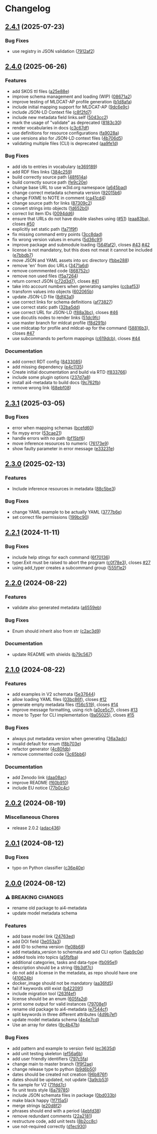 # Changelog

## [2.4.1](https://github.com/ai4os/ai4-metadata/compare/v2.4.0...v2.4.1) (2025-07-23)


### Bug Fixes

* use registry in JSON validation ([7912af2](https://github.com/ai4os/ai4-metadata/commit/7912af244a85589aafd764ca7e68734bbd0d2da6))

## [2.4.0](https://github.com/ai4os/ai4-metadata/compare/v2.3.1...v2.4.0) (2025-06-26)


### Features

* add SKOS ttl files ([a25e88e](https://github.com/ai4os/ai4-metadata/commit/a25e88e16fc3211b82058626fa7c226804da619e))
* improve schema management and loading (WIP) ([08671a2](https://github.com/ai4os/ai4-metadata/commit/08671a22ba351860048b7fc649bf75a318556ec3))
* improve testing of MLDCAT-AP profile generation ([b1d8afa](https://github.com/ai4os/ai4-metadata/commit/b1d8afa6a7743fe91358cec6f1f91662693cb1bb))
* include initial mapping support for MLDCAT-AP ([9dc6e9c](https://github.com/ai4os/ai4-metadata/commit/9dc6e9cac3f98aad1a3c89635adc36da58b560bb))
* include JSON-LD Context file ([c8f2fd7](https://github.com/ai4os/ai4-metadata/commit/c8f2fd75a098894a5b19d6c5bcb8e127ec460ebf))
* include new metadata field links.self ([5043cc2](https://github.com/ai4os/ai4-metadata/commit/5043cc29a3f1be3cb9ea0fede0a609d7ed01fe2c))
* mark the usage of "validate" as deprecated ([8183c30](https://github.com/ai4os/ai4-metadata/commit/8183c30b841d7747d64337eca219fdae56d8330c))
* render vocabularies in docs ([c3c67df](https://github.com/ai4os/ai4-metadata/commit/c3c67df68988be88f9f42647ecefe80bd7a773c1))
* use definitions for resource configurations ([fa9028a](https://github.com/ai4os/ai4-metadata/commit/fa9028af9b8238cb39115b94320a58e5964f97bd))
* use versions also for JSON-LD context files ([4b706d5](https://github.com/ai4os/ai4-metadata/commit/4b706d59d5a3b42937b17f012cb583e519cce106))
* validating multiple files (CLI) is deprecated ([aa9fe1d](https://github.com/ai4os/ai4-metadata/commit/aa9fe1d9dbb654ca3bdcd3efa6b0e6297d8d02da))


### Bug Fixes

* add ids to entries in vocabulary ([e369189](https://github.com/ai4os/ai4-metadata/commit/e3691893a233b3208177f2c7e3f20db6626c2296))
* add RDF files links ([384c259](https://github.com/ai4os/ai4-metadata/commit/384c2595208584d2bb6897067f830ff420ebae5d))
* build correctly source path ([48f614a](https://github.com/ai4os/ai4-metadata/commit/48f614a9cfd98f72af128f636639d616f320a755))
* build correctly source path ([fe9c20e](https://github.com/ai4os/ai4-metadata/commit/fe9c20e715a5f535fae23b7ed0b8ad9098bf9d20))
* change base URL to use w3id.org namespace ([a645bad](https://github.com/ai4os/ai4-metadata/commit/a645badd07d807882ff1367f362d8d067a857a3a))
* change correct metadata schemata version ([92015b6](https://github.com/ai4os/ai4-metadata/commit/92015b6c379999b93b6b528b40eb46f809b41dce))
* change FIXME to NOTE in comment ([ca41cd4](https://github.com/ai4os/ai4-metadata/commit/ca41cd4139510abe986bdfcf2edf8d7d52cb7938))
* change source path for links ([87309c2](https://github.com/ai4os/ai4-metadata/commit/87309c2f81a8cb9e537df60de058cf33f4e19218))
* convert strings into objects ([1d652b0](https://github.com/ai4os/ai4-metadata/commit/1d652b096f310b239984c9f1b8c927fd5d5dbad5))
* correct list item IDs ([0094dd6](https://github.com/ai4os/ai4-metadata/commit/0094dd620077c695bb367585f48fb67c46ab63a8))
* ensure that URLs do not have double slashes using ([#51](https://github.com/ai4os/ai4-metadata/issues/51)) ([eaa83ba](https://github.com/ai4os/ai4-metadata/commit/eaa83ba6af3c85e4f64ce01220913a1854cb4e53)), closes [#50](https://github.com/ai4os/ai4-metadata/issues/50)
* explicitly set static path ([fa71f9f](https://github.com/ai4os/ai4-metadata/commit/fa71f9f5892248a22fe9dd1be6b18ae9ed2e1da1))
* fix missing command entry points ([3cc8dad](https://github.com/ai4os/ai4-metadata/commit/3cc8dadbada749eec65cdeb19117eea5e25f8ab9))
* fix wrong version values in enums ([5d36c91](https://github.com/ai4os/ai4-metadata/commit/5d36c9178e5fca35b1b4e542d6198aa09ecfc7fd))
* improve package and submodule loading ([564faf2](https://github.com/ai4os/ai4-metadata/commit/564faf2a95c6f253d0b44b292d5ab8db284e8caf)), closes [#43](https://github.com/ai4os/ai4-metadata/issues/43) [#42](https://github.com/ai4os/ai4-metadata/issues/42)
* license is not mandatory, but this does not meat it cannot be included ([e7bbdb7](https://github.com/ai4os/ai4-metadata/commit/e7bbdb798c4eb1452cafceefb4393dcf0176a865))
* move JSON and YAML assets into src directory ([fbbe288](https://github.com/ai4os/ai4-metadata/commit/fbbe288ebbcf373b7b48e0a16de0875449d7648a))
* remove 'en' from doc URLs ([3471a6d](https://github.com/ai4os/ai4-metadata/commit/3471a6df500230ce03f69f0fa752d8b8f36fb335))
* remove commmented code ([868752c](https://github.com/ai4os/ai4-metadata/commit/868752c59b7ca631c33c74e03e13546e13f891e0))
* remove non used files ([f5a7264](https://github.com/ai4os/ai4-metadata/commit/f5a7264d9d72f8ee55d13c1150247a8fb006c422))
* return correct JSON ([c72d3d7](https://github.com/ai4os/ai4-metadata/commit/c72d3d79810755813f696cce7f7761a681fe8c56)), closes [#41](https://github.com/ai4os/ai4-metadata/issues/41)
* take into account numbers when generating samples ([ccbaf53](https://github.com/ai4os/ai4-metadata/commit/ccbaf5354cf2a0db04f62d04aa781d7a5de8bb9a))
* transform values into objects ([602065b](https://github.com/ai4os/ai4-metadata/commit/602065b3fd483c3c01c68944d3c4b9fd55587cb3))
* update JSON-LD file ([8df43a1](https://github.com/ai4os/ai4-metadata/commit/8df43a1d579e5cc9d50fb904bea0e6083f206799))
* use correct links for schema definitions ([af73827](https://github.com/ai4os/ai4-metadata/commit/af73827befd22f3f59a1b90d17fe17c8fbcc6ad1))
* use correct static path ([32ba5dd](https://github.com/ai4os/ai4-metadata/commit/32ba5dd85f94ae9fa86c2c1ea209b83be67f6af2))
* use correct URL for JSON-LD ([f88a3bc](https://github.com/ai4os/ai4-metadata/commit/f88a3bc939a030bcb7f45f4567782ddda0dd6d3c)), closes [#46](https://github.com/ai4os/ai4-metadata/issues/46)
* use docutils nodes to render links ([51dc9fc](https://github.com/ai4os/ai4-metadata/commit/51dc9fc2b9b08c1d91151dbbea66ea823c69c9db))
* use master branch for mldcat profile ([f8d291b](https://github.com/ai4os/ai4-metadata/commit/f8d291b88d9b606768bfe1aeefb2f3b789a8b977))
* use mldcatap for profile and mldcat-ap for the command ([58816b3](https://github.com/ai4os/ai4-metadata/commit/58816b35c7f28e7735b568d27632fd948d8440d3)), closes [#47](https://github.com/ai4os/ai4-metadata/issues/47)
* use subcommands to perform mappings ([c619dcb](https://github.com/ai4os/ai4-metadata/commit/c619dcbb88955418e393777b8c30345c10346371)), closes [#44](https://github.com/ai4os/ai4-metadata/issues/44)


### Documentation

* add correct RDT config ([8433085](https://github.com/ai4os/ai4-metadata/commit/8433085ae1e0990e86e9c0d98b220f08270fbe65))
* add missing dependency ([e4c1135](https://github.com/ai4os/ai4-metadata/commit/e4c113590647fb63b273a424e79f2306aa9ad5df))
* Create initial documentation and build via RTD ([f833766](https://github.com/ai4os/ai4-metadata/commit/f833766e21b9dd0c781722d0bd6963765aa5c83f))
* include some plugin options ([237d7a8](https://github.com/ai4os/ai4-metadata/commit/237d7a83f64442cce5824df2c9f96d9ef59d267b))
* install ai4-metadata to build docs ([9c762fb](https://github.com/ai4os/ai4-metadata/commit/9c762fb8e7d044de66e6b9daf5c87662464506f3))
* remove wrong link ([68ebf08](https://github.com/ai4os/ai4-metadata/commit/68ebf084bbb3d9ee3ff7cf02e9681aa7e36f05f1))

## [2.3.1](https://github.com/ai4os/ai4-metadata/compare/v2.3.0...v2.3.1) (2025-03-05)


### Bug Fixes

* error when mapping schemas ([bcefd60](https://github.com/ai4os/ai4-metadata/commit/bcefd601867bcf41f261b1ae0e246a06a283ebed))
* fix mypy error ([53cae21](https://github.com/ai4os/ai4-metadata/commit/53cae21c8059c74a83270b80d789e43ecaee113f))
* handle errors with no path ([bf15bf6](https://github.com/ai4os/ai4-metadata/commit/bf15bf624cd52fb7c69a97c40c36dd239ecef17d))
* move inference resources to numeric ([76173e9](https://github.com/ai4os/ai4-metadata/commit/76173e9dcde552f65e5532f496aab4e199fba5d8))
* show faulty parameter in error message ([e33231e](https://github.com/ai4os/ai4-metadata/commit/e33231e4a49772f224e6c381d1fed9dfb99e26d0))

## [2.3.0](https://github.com/ai4os/ai4-metadata/compare/v2.2.1...v2.3.0) (2025-02-13)


### Features

* Include inference resources in metadata ([88c5be3](https://github.com/ai4os/ai4-metadata/commit/88c5be3a8981e5c21422a5430b64a3c80cd1d588))


### Bug Fixes

* change YAML example to be actually YAML ([3777b6e](https://github.com/ai4os/ai4-metadata/commit/3777b6e7986e01c16a9abceb929dd5b65f069b8b))
* set correct file permissions ([199bc90](https://github.com/ai4os/ai4-metadata/commit/199bc90650df964216ec8ad08e7e8f52aa6527ac))

## [2.2.1](https://github.com/ai4os/ai4-metadata/compare/v2.2.0...v2.2.1) (2024-11-11)


### Bug Fixes

* include help stings for each command ([6f70136](https://github.com/ai4os/ai4-metadata/commit/6f7013620bbfb2f9dc01fe40de30392db9b3f962))
* typer.Exit must be raised to abort the program ([c0f78e3](https://github.com/ai4os/ai4-metadata/commit/c0f78e3a777ebe10a348e135b2a0e7140b612113)), closes [#27](https://github.com/ai4os/ai4-metadata/issues/27)
* using add_typer creates a subcommand group ([555f1e2](https://github.com/ai4os/ai4-metadata/commit/555f1e2295740103fa3885bd8b76dfc20fa8aeb2))

## [2.2.0](https://github.com/ai4os/ai4-metadata/compare/v2.1.0...v2.2.0) (2024-08-22)


### Features

* validate also generated metadata ([a6559eb](https://github.com/ai4os/ai4-metadata/commit/a6559eb662c52a4e9597421367ce3d37a70bd033))


### Bug Fixes

* Enum should inherit also from str ([c2ac3d9](https://github.com/ai4os/ai4-metadata/commit/c2ac3d9641a781400aed1edcb6e43b269b90c802))


### Documentation

* update README with shields ([b79c567](https://github.com/ai4os/ai4-metadata/commit/b79c567bcabdcc0e7280e08d3b931a2cea47ac66))

## [2.1.0](https://github.com/ai4os/ai4-metadata/compare/v2.0.2...v2.1.0) (2024-08-22)


### Features

* add examples in V2 schemata ([5e37644](https://github.com/ai4os/ai4-metadata/commit/5e376448298f8369227a7e1ecfa7e4b8cad96499))
* allow loading YAML files ([03bc86f](https://github.com/ai4os/ai4-metadata/commit/03bc86f52b80d2862f9604688d51cf3f0b609dce)), closes [#12](https://github.com/ai4os/ai4-metadata/issues/12)
* generate empty metadata files ([f56c519](https://github.com/ai4os/ai4-metadata/commit/f56c5190dc34b2fa3f0180c2ad7d934e485dd907)), closes [#14](https://github.com/ai4os/ai4-metadata/issues/14)
* improve message formatting, using rich ([a0ce5c7](https://github.com/ai4os/ai4-metadata/commit/a0ce5c74105bcac8c867cce88652c1ab190464e1)), closes [#13](https://github.com/ai4os/ai4-metadata/issues/13)
* move to Typer for CLI implementation ([9a05025](https://github.com/ai4os/ai4-metadata/commit/9a05025b512322f4236aea708c73d176377a8de5)), closes [#15](https://github.com/ai4os/ai4-metadata/issues/15)


### Bug Fixes

* always put metadata version when generating ([36a3adc](https://github.com/ai4os/ai4-metadata/commit/36a3adcee76dd047b81fa1252a9bfe6059ed6480))
* invalid default for enum ([f8b703e](https://github.com/ai4os/ai4-metadata/commit/f8b703ecf7ef816e1b46a0c65264c480c0553ba2))
* refactor generator ([4c80fdb](https://github.com/ai4os/ai4-metadata/commit/4c80fdb52e7bcf0ed1193c83eab8b757cf639915))
* remove commented code ([3c65bb6](https://github.com/ai4os/ai4-metadata/commit/3c65bb693e78957270384b8ec6c18bf91f1c8376))


### Documentation

* add Zenodo link ([daa08ac](https://github.com/ai4os/ai4-metadata/commit/daa08ace7468463b849d413416978d33978c1241))
* improve README ([f60b910](https://github.com/ai4os/ai4-metadata/commit/f60b910942937f446357d78959d46e70e7fc4829))
* include EU notice ([77b0c4c](https://github.com/ai4os/ai4-metadata/commit/77b0c4cf9e950ee26e1fb1b410a31e58c20c2c31))

## [2.0.2](https://github.com/ai4os/ai4-metadata/compare/v2.0.1...v2.0.2) (2024-08-19)


### Miscellaneous Chores

* release 2.0.2 ([adac436](https://github.com/ai4os/ai4-metadata/commit/adac43662dc911874707e16840d65222d3438ac1))

## [2.0.1](https://github.com/ai4os/ai4-metadata/compare/v2.0.0...v2.0.1) (2024-08-12)


### Bug Fixes

* typo on Python classifier ([c36e40e](https://github.com/ai4os/ai4-metadata/commit/c36e40efa83cbb6055225cb2cdefade94c1ee6c3))

## [2.0.0](https://github.com/ai4os/ai4-metadata/compare/1.0.0...v2.0.0) (2024-08-12)


### ⚠ BREAKING CHANGES

* rename old package to ai4-metadata
* update model metadata schema

### Features

* add base model link ([24763ed](https://github.com/ai4os/ai4-metadata/commit/24763ed031d5c1f84c689e02062d6c09d01d3f83))
* add DOI field ([3e053a3](https://github.com/ai4os/ai4-metadata/commit/3e053a34a1330cfa1d04647716e0a54bf40ff153))
* add ID to schema version ([fe08b68](https://github.com/ai4os/ai4-metadata/commit/fe08b68101a5bf8f8f00aa9ec66a4a6c1cf1d19e))
* add metadata_version to schemata and add CLI option ([5ab9c0e](https://github.com/ai4os/ai4-metadata/commit/5ab9c0e6b0f9cd7710094e4d14850d59c13d8bd5))
* added tools into topics ([a5fbfba](https://github.com/ai4os/ai4-metadata/commit/a5fbfbadffdb31035d839b944c470081794d2d2b))
* additional categories, tasks and data-type ([fb095e1](https://github.com/ai4os/ai4-metadata/commit/fb095e1fa24fa699dced7752dac8f4cbf5033edb))
* description should be a string ([9b3df7c](https://github.com/ai4os/ai4-metadata/commit/9b3df7c5d5d601b2a3323280c8dc45d2d4dea02c))
* do not add a license in the metadata, as repo should have one ([410624b](https://github.com/ai4os/ai4-metadata/commit/410624b5c262c9de6a27c550b7a15de7a8c8da6c))
* docker_image should not be mandatory ([aa36fd5](https://github.com/ai4os/ai4-metadata/commit/aa36fd5e43f9df5ed32859184efe93435896a059))
* fail if keywords still exist ([b422091](https://github.com/ai4os/ai4-metadata/commit/b422091335ef75b28beef1c97bcbab4361b86cca))
* include migration tool ([263f4ef](https://github.com/ai4os/ai4-metadata/commit/263f4ef7577eb81ee20f1ac64d759c5f4a1d8916))
* license should be an enum ([605fa2d](https://github.com/ai4os/ai4-metadata/commit/605fa2d1b0e4577bf11997f195531ec3b5dd2abc))
* print some output for valid instances ([79708e1](https://github.com/ai4os/ai4-metadata/commit/79708e1008e120d7df2349e799bb6c80040d298c))
* rename old package to ai4-metadata ([e7544cf](https://github.com/ai4os/ai4-metadata/commit/e7544cf90590facd819b49bf3ae8dd6bc01d82fe))
* split keywords in three different attributes ([4d9b7ef](https://github.com/ai4os/ai4-metadata/commit/4d9b7ef847813d4178223f500c9eb9223cba3041))
* update model metadata schema ([4e4e7cd](https://github.com/ai4os/ai4-metadata/commit/4e4e7cd050ad23aa2a06cd4c0ddeb99e304c6e96))
* Use an array for dates ([9c4b47b](https://github.com/ai4os/ai4-metadata/commit/9c4b47b1b194e2baab2c0fe554964919b1d9608c))


### Bug Fixes

* add pattern and example to version field ([ec3635d](https://github.com/ai4os/ai4-metadata/commit/ec3635d8102950f6d4b7d9af61d89fe3db18033e))
* add unit testing skeleton ([ef56a6b](https://github.com/ai4os/ai4-metadata/commit/ef56a6bb29882dc9adc44e9b7525c840d0ac88a4))
* add user friendly identifiers ([797c5fa](https://github.com/ai4os/ai4-metadata/commit/797c5fa689b241b3c3ea6d7252e5e055dafcd549))
* change main to master branch ([1f9f2ae](https://github.com/ai4os/ai4-metadata/commit/1f9f2aee7a0276bc8304940d89def538395122cd))
* change release type to python ([b9d6b50](https://github.com/ai4os/ai4-metadata/commit/b9d6b5007989f1680dcdf1ded9c05e9549849717))
* dates should be created not creation ([96b876f](https://github.com/ai4os/ai4-metadata/commit/96b876f2bc2793984268163bb9130eec4d73e78f))
* dates should be updated, not update ([3a9cb53](https://github.com/ai4os/ai4-metadata/commit/3a9cb5391506a364a77d126120171e6c1b7c04e0))
* fix sample for V2 ([71fdd7c](https://github.com/ai4os/ai4-metadata/commit/71fdd7c5db72916b80393e07e4eb1dd5b3996dce))
* fix unit tests style ([6a79785](https://github.com/ai4os/ai4-metadata/commit/6a79785fc06c60f155fc3257c793a08056ba79ce))
* include JSON schemata files in package ([0bd033b](https://github.com/ai4os/ai4-metadata/commit/0bd033bc2522fc74dc0eba4de4ab6856c1dce5e5))
* make black happy ([1f715a5](https://github.com/ai4os/ai4-metadata/commit/1f715a58482b8559114c89869f383be11597e04b))
* merge strings ([e20d8f2](https://github.com/ai4os/ai4-metadata/commit/e20d8f202d719eacd518389118fd00ea9db02e44))
* phrases should end with a period ([4ebfd38](https://github.com/ai4os/ai4-metadata/commit/4ebfd387f4d7a75f1d52688299eca3b556a4efbd))
* remove redundant comments ([22a2181](https://github.com/ai4os/ai4-metadata/commit/22a21816be4a73ac7c7f392ebb53e6625ad2e957))
* restructure code, add unit tests ([8b2cc8c](https://github.com/ai4os/ai4-metadata/commit/8b2cc8ca87abfa36a17f6b2c3ab8297d37f34927))
* use not-required correctly ([d1ec930](https://github.com/ai4os/ai4-metadata/commit/d1ec93001eb410366bb767ebdd47699d051b3f17))
